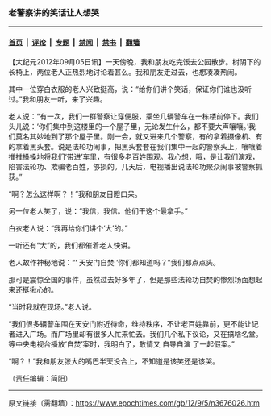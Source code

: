 ### 老警察讲的笑话让人想哭

---

#### [首页](../../../..?n3676026) &nbsp;|&nbsp; [评论](../../../../../epoch-comment?n3676026) &nbsp;|&nbsp; [专题](../../../../../epoch-special?n3676026) &nbsp;|&nbsp; [禁闻](../../../../../epoch-news?n3676026) &nbsp;|&nbsp; [禁书](../../../../../books?n3676026) &nbsp;|&nbsp; [翻墙](https://github.com/gfw-breaker/nogfw/blob/master/README.md?n3676026)


<div class="post_content" id="artbody" itemprop="articleBody">
 <!-- article content begin -->
 <p>
  【大纪元2012年09月05日讯】一天傍晚，我和朋友吃完饭去公园散步。树阴下的长椅上，两位老人正热烈地讨论着甚么。我和朋友走过去，也想凑凑热闹。
 </p>
 <p>
  其中一位穿白衣服的老人兴致挺高，说：“给你们讲个笑话，保证你们谁也没听过。”我和朋友一听，来了兴趣。
 </p>
 <p>
  老人说：“有一次，我们一群警察让穿便服，乘坐几辆警车在一栋楼前停下。我们头儿说：‘你们集中到这楼里的一个屋子里，无论发生什么，都不要大声嚷嚷。’我们莫名其妙地到了那个屋子里。刚一会，就又进来几个警察，有的拿着摄像机、有的拿着黑头套。说是法轮功闹事，把黑头套套在我们集中一起的警察头上，嚷嚷着推推搡搡地将我们‘带进’车里，有很多老百姓围观。我心想，哦，是让我们演戏，陷害法轮功、欺骗老百姓，够损的。几天后，电视播出说法轮功聚众闹事被警察抓获。”
 </p>
 <p>
  “啊？怎么这样啊？！”我和朋友目瞪口呆。
 </p>
 <p>
  另一位老人笑了，说：“我信，我信。他们干这个最拿手。”
 </p>
 <p>
  白衣老人说：“我再给你们讲个‘大’的。”
 </p>
 <p>
  一听还有“大”的，我们都催着老人快讲。
 </p>
 <p>
  老人故作神秘地说：“‘
  <ok href="https://www.epochtimes.com/gb/tag/%E5%A4%A9%E5%AE%89%E9%97%A8%E8%87%AA%E7%84%9A.html">
   天安门自焚
  </ok>
  ’你们都知道吗？”我们都点点头。
 </p>
 <p>
  那可是震惊全国的事件，虽然过去好多年了，但是那些法轮功自焚的惨烈场面想起来还挺揪心的。
 </p>
 <p>
  “当时我就在现场。”老人说。
 </p>
 <p>
  “我们很多辆警车围在天安门附近待命，维持秩序，不让老百姓靠前，更不能让记者进入广场。而广场里却有很多人忙来忙去。我们几个私下议论，又在搞啥名堂。等中央电视台播放‘自焚’案时，我明白了，敢情又
  <ok href="https://www.epochtimes.com/gb/tag/%E8%87%AA%E5%AF%BC%E8%87%AA%E6%BC%94.html">
   自导自演
  </ok>
  了一起假案。”
 </p>
 <p>
  “啊？！”我和朋友张大的嘴巴半天没合上，不知道是该笑还是该哭。
 </p>
 <p>
  （责任编辑：简阳）
 </p>
 <!-- article content end -->
 <div id="below_article_ad">
 </div>
</div>


---

原文链接（需翻墙）：https://www.epochtimes.com/gb/12/9/5/n3676026.htm
